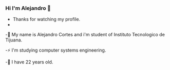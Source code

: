### Hi I'm Alejandro 👋

- Thanks for watching my profile.
- 
-🤔 My name is Alejandro Cortes and i'm student of Instituto Tecnologico de Tijuana.

-⚡ I'm studying computer systems engineering.

-💬 I have 22 years old.
